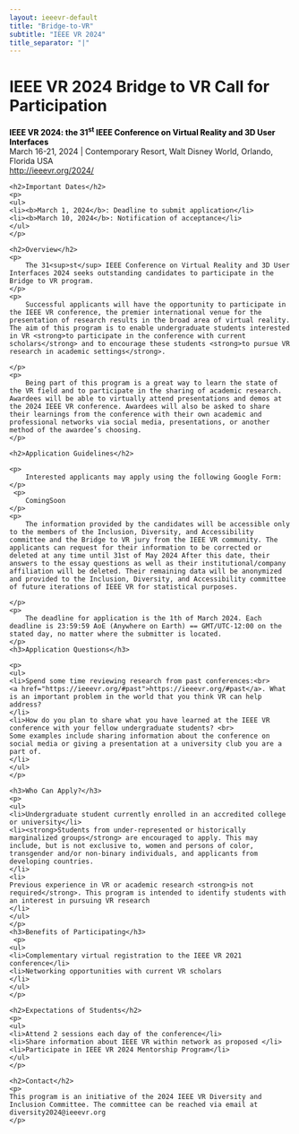 ```yaml
---
layout: ieeevr-default
title: "Bridge-to-VR"
subtitle: "IEEE VR 2024"
title_separator: "|"
---
```


<!-- NAO ESTA NO MENUBAR -->
<div>
    <h1 id="Bridge-to-VR">IEEE VR 2024 Bridge to VR Call for Participation</h1>
    <p>
    <strong style="color: black">IEEE VR 2024: the 31<sup>st</sup> IEEE Conference on Virtual Reality and 3D User Interfaces</strong>
    <br /> 
    March 16-21, 2024 | Contemporary Resort, Walt Disney World, Orlando, Florida USA
    <br />
    <a href="http://ieeevr.org/2024/">http://ieeevr.org/2024/</a>
    </p>

    <h2>Important Dates</h2>
    <p>
    <ul>
    <li><b>March 1, 2024</b>: Deadline to submit application</li>
    <li><b>March 10, 2024</b>: Notification of acceptance</li>
    </ul>
    </p>
    
    <h2>Overview</h2>
    <p>
        The 31<sup>st</sup> IEEE Conference on Virtual Reality and 3D User Interfaces 2024 seeks outstanding candidates to participate in the Bridge to VR program. 
    </p>
    <p> 
        Successful applicants will have the opportunity to participate in the IEEE VR conference, the premier international venue for the presentation of research results in the broad area of virtual reality. The aim of this program is to enable undergraduate students interested in VR <strong>to participate in the conference with current scholars</strong> and to encourage these students <strong>to pursue VR research in academic settings</strong>. 

    </p>
    <p>
        Being part of this program is a great way to learn the state of the VR field and to participate in the sharing of academic research. Awardees will be able to virtually attend presentations and demos at the 2024 IEEE VR conference. Awardees will also be asked to share their learnings from the conference with their own academic and professional networks via social media, presentations, or another method of the awardee’s choosing. 
    </p>

    <h2>Application Guidelines</h2>

    <p>
        Interested applicants may apply using the following Google Form:
    </p>
     <p>
        ComingSoon
    </p>
    <p>
        The information provided by the candidates will be accessible only to the members of the Inclusion, Diversity, and Accessibility committee and the Bridge to VR jury from the IEEE VR community. The applicants can request for their information to be corrected or deleted at any time until 31st of May 2024 After this date, their answers to the essay questions as well as their institutional/company affiliation will be deleted. Their remaining data will be anonymized and provided to the Inclusion, Diversity, and Accessibility committee of future iterations of IEEE VR for statistical purposes.

    </p>
    <p>
        The deadline for application is the 1th of March 2024. Each deadline is 23:59:59 AoE (Anywhere on Earth) == GMT/UTC-12:00 on the stated day, no matter where the submitter is located.
    </p>
    <h3>Application Questions</h3>

    <p>
    <ul>
    <li>Spend some time reviewing research from past conferences:<br>
    <a href="https://ieeevr.org/#past">https://ieeevr.org/#past</a>. What is an important problem in the world that you think VR can help address?
    </li>
    <li>How do you plan to share what you have learned at the IEEE VR conference with your fellow undergraduate students? <br>
    Some examples include sharing information about the conference on social media or giving a presentation at a university club you are a part of.
    </li>
    </ul>
    </p>

    <h3>Who Can Apply?</h3>
    <p>
    <ul>
    <li>Undergraduate student currently enrolled in an accredited college or university</li>
    <li><strong>Students from under-represented or historically marginalized groups</strong> are encouraged to apply. This may include, but is not exclusive to, women and persons of color, transgender and/or non-binary individuals, and applicants from developing countries.
    </li>
    <li>
    Previous experience in VR or academic research <strong>is not required</strong>. This program is intended to identify students with an interest in pursuing VR research 
    </li>
    </ul>
    </p>
    <h3>Benefits of Participating</h3>
     <p>
    <ul>
    <li>Complementary virtual registration to the IEEE VR 2021 conference</li>
    <li>Networking opportunities with current VR scholars
    </li>
    </ul>
    </p>

    <h2>Expectations of Students</h2>
    <p>
    <ul>
    <li>Attend 2 sessions each day of the conference</li>
    <li>Share information about IEEE VR within network as proposed </li>
    <li>Participate in IEEE VR 2024 Mentorship Program</li>
    </ul>
    </p>

    <h2>Contact</h2>
    <p>
    This program is an initiative of the 2024 IEEE VR Diversity and Inclusion Committee. The committee can be reached via email at diversity2024@ieeevr.org
    </p>
</div>